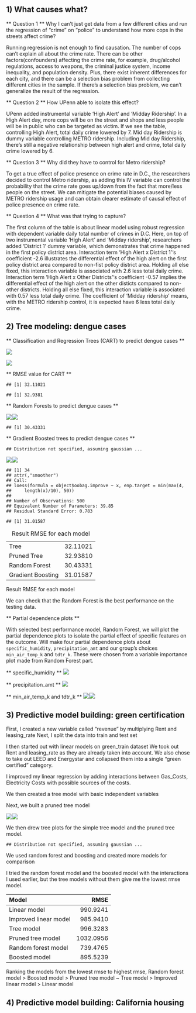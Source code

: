 ## 1) What causes what?

\*\* Question 1 \*\* Why I can’t just get data from a few different
cities and run the regression of “crime” on “police” to understand how
more cops in the streets affect crime?

Running regression is not enough to find causation. The number of cops
can’t explain all about the crime rate. There can be other
factors(confounders) affecting the crime rate, for example, drug/alcohol
regulations, access to weapons, the criminal justice system, income
inequality, and population density. Plus, there exist inherent
differences for each city, and there can be a selection bias problem
from collecting different cities in the sample. If there’s a selection
bias problem, we can’t generalize the result of the regression.

\*\* Question 2 \*\* How UPenn able to isolate this effect?

UPenn added instrumental variable ‘High Alert’ and ‘Midday Ridership’.
In a High Alert day, more cops will be on the street and shops and less
people will be in public who can be targeted as victim. If we see the
table, controlling High Alert, total daily crime lowered by 7. Mid day
Ridership is dummy variable controlling METRO ridership. Including Mid
day Ridership, there’s still a negative relationship between high alert
and crime, total daily crime lowered by 6.

\*\* Question 3 \*\* Why did they have to control for Metro ridership?

To get a true effect of police presence on crime rate in D.C., the
researchers decided to control Metro ridership, as adding this IV
variable can control the probability that the crime rate goes up/down
from the fact that more/less people on the street. We can mitigate the
potential biases caused by METRO ridership usage and can obtain clearer
estimate of causal effect of police presence on crime rate.

\*\* Question 4 \*\* What was that trying to capture?

The first column of the table is about linear model using robust
regression with dependent variable daily total number of crimes in D.C.
Here, on top of two instrumental variable ‘High Alert’ and ‘Midday
ridership’, researchers added ‘District 1’ dummy variable, which
demonstrates that crime happened in the first policy district area.
Interaction term ‘High Alert x District 1’‘s coefficient -2.6
illustrates the differential effect of the high alert on the first
policy district area compared to non-fist policy district area. Holding
all else fixed, this interaction variable is associated with 2.6 less
total daily crime. Interaction term ’High Alert x Other Districts’‘s
coefficient -0.57 implies the differential effect of the high alert on
the other disticts compared to non-other districts. Holding all else
fixed, this interaction variable is associated with 0.57 less total
daily crime. The coefficient of ’Midday ridership’ means, with the METRO
ridership control, it is expected have 6 less total daily crime.

## 2) Tree modeling: dengue cases

\*\* Classification and Regression Trees (CART) to predict dengue cases
\*\*

![](ECO-395M-exercise-3_files/figure-markdown_strict/problem%202.CART.1-1.png)

![](ECO-395M-exercise-3_files/figure-markdown_strict/problem%202.CART.2-1.png)

\*\* RMSE value for CART \*\*

    ## [1] 32.11021

    ## [1] 32.9381

\*\* Random Forests to predict dengue cases \*\*

![](ECO-395M-exercise-3_files/figure-markdown_strict/problem%202.Random_forest.1-1.png)![](ECO-395M-exercise-3_files/figure-markdown_strict/problem%202.Random_forest.1-2.png)

    ## [1] 30.43331

\*\* Gradient Boosted trees to predict dengue cases \*\*

    ## Distribution not specified, assuming gaussian ...

![](ECO-395M-exercise-3_files/figure-markdown_strict/problem%202.Gradient_boosted.1-1.png)![](ECO-395M-exercise-3_files/figure-markdown_strict/problem%202.Gradient_boosted.1-2.png)

    ## [1] 34
    ## attr(,"smoother")
    ## Call:
    ## loess(formula = object$oobag.improve ~ x, enp.target = min(max(4, 
    ##     length(x)/10), 50))
    ## 
    ## Number of Observations: 500 
    ## Equivalent Number of Parameters: 39.85 
    ## Residual Standard Error: 0.783

    ## [1] 31.01587

<table>
<caption>Result RMSE for each model</caption>
<tbody>
<tr class="odd">
<td style="text-align: left;">Tree</td>
<td style="text-align: right;">32.11021</td>
</tr>
<tr class="even">
<td style="text-align: left;">Pruned Tree</td>
<td style="text-align: right;">32.93810</td>
</tr>
<tr class="odd">
<td style="text-align: left;">Random Forest</td>
<td style="text-align: right;">30.43331</td>
</tr>
<tr class="even">
<td style="text-align: left;">Gradient Boosting</td>
<td style="text-align: right;">31.01587</td>
</tr>
</tbody>
</table>

Result RMSE for each model

We can check that the Random Forest is the best performance on the
testing data.

\*\* Partial dependence plots \*\*

With selected best performance model, Random Forest, we will plot the
partial dependence plots to isolate the partial effect of specific
features on the outcome. Will make four partial dependence plots about
`specific_humidity`, `precipitation_amt` and our group’s choices
`min_air_temp_k` and `tdtr_k`. These were chosen from a variable
importance plot made from Random Forest part.

\*\* specific\_humidity \*\*
![](ECO-395M-exercise-3_files/figure-markdown_strict/problem%202.partial_plots.1-1.png)

\*\* precipitation\_amt \*\*
![](ECO-395M-exercise-3_files/figure-markdown_strict/problem%202.partial_plots.2-1.png)

\*\* min\_air\_temp\_k and tdtr\_k \*\*
![](ECO-395M-exercise-3_files/figure-markdown_strict/problem%202.partial_plots.3-1.png)![](ECO-395M-exercise-3_files/figure-markdown_strict/problem%202.partial_plots.3-2.png)

## 3) Predictive model building: green certification

First, I created a new variable called “revenue” by multiplying Rent and
leasing\_rate Next, I split the data into train and test set

I then started out with linear models on green\_train dataset We took
out Rent and leasing\_rate as they are already taken into account. We
also chose to take out LEED and Energystar and collapsed them into a
single “green certified” category.

I improved my linear regression by adding interactions between
Gas\_Costs, Electricity Costs with possible sources of the costs.

We then created a tree model with basic independent variables

Next, we built a pruned tree model

![](ECO-395M-exercise-3_files/figure-markdown_strict/problem%203.6-1.png)![](ECO-395M-exercise-3_files/figure-markdown_strict/problem%203.6-2.png)

We then drew tree plots for the simple tree model and the pruned tree
model.

    ## Distribution not specified, assuming gaussian ...

We used random forest and boosting and created more models for
comparison

I tried the random forest model and the boosted model with the
interactions I used earlier, but the tree models without them give me
the lowest rmse model.

<table>
<thead>
<tr class="header">
<th style="text-align: left;">Model</th>
<th style="text-align: right;">RMSE</th>
</tr>
</thead>
<tbody>
<tr class="odd">
<td style="text-align: left;">Linear model</td>
<td style="text-align: right;">990.9241</td>
</tr>
<tr class="even">
<td style="text-align: left;">Improved linear model</td>
<td style="text-align: right;">985.9410</td>
</tr>
<tr class="odd">
<td style="text-align: left;">Tree model</td>
<td style="text-align: right;">996.3283</td>
</tr>
<tr class="even">
<td style="text-align: left;">Pruned tree model</td>
<td style="text-align: right;">1032.0956</td>
</tr>
<tr class="odd">
<td style="text-align: left;">Random forest model</td>
<td style="text-align: right;">739.4765</td>
</tr>
<tr class="even">
<td style="text-align: left;">Boosted model</td>
<td style="text-align: right;">895.5239</td>
</tr>
</tbody>
</table>

Ranking the models from the lowest rmse to highest rmse, Random forest
model &gt; Boosted model &gt; Pruned tree model ~ Tree model &gt;
Improved linear model &gt; Linear model

## 4) Predictive model building: California housing

